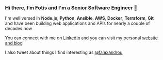 ### Hi there, I’m Fotis and I'm a Senior Software Engineer 👋

I'm well versed in **Node.js**, **Python**, **Ansible**, **AWS**, **Docker**, **Terraform**, **Git** and have been building web applications and APIs for nearly a couple of decades now

You can connect with me on [LinkedIn](https://www.linkedin.com/in/falexandrou) and you can visit my personal [website and blog](https://www.falexandrou.com/)

I also tweet about things I find interesting as [@falexandrou](https://twitter.com/falexandrou)
